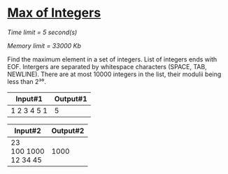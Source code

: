 # [Max of Integers](http://acm.mipt.ru/judge/problems.pl?problem=001&lang=en)

_Time limit = 5 second(s)_

_Memory limit = 33000 Kb_

Find the maximum element in a set of integers. List of integers ends with EOF. Intergers are separated by whitespace characters (SPACE, TAB, NEWLINE). There are at most 10000 integers in the list, their modulii being less than 2³⁰.


| Input#1     | Output#1|
|-------------|---------|
|1 2 3 4 5 1  | 5       |


| Input#2     | Output#2|
|-------------|---------|
| 23<br/>100 1000<br/>12 34 45 | 1000    |



